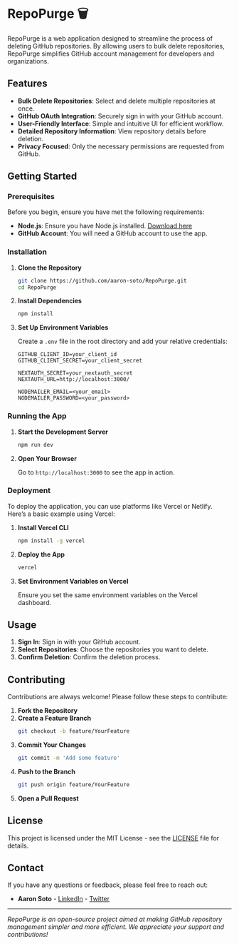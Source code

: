 # RepoPurge 🗑️

RepoPurge is a web application designed to streamline the process of deleting GitHub repositories. By allowing users to bulk delete repositories, RepoPurge simplifies GitHub account management for developers and organizations.

## Features

- **Bulk Delete Repositories**: Select and delete multiple repositories at once.
- **GitHub OAuth Integration**: Securely sign in with your GitHub account.
- **User-Friendly Interface**: Simple and intuitive UI for efficient workflow.
- **Detailed Repository Information**: View repository details before deletion.
- **Privacy Focused**: Only the necessary permissions are requested from GitHub.

## Getting Started

### Prerequisites

Before you begin, ensure you have met the following requirements:

- **Node.js**: Ensure you have Node.js installed. [Download here](https://nodejs.org/)
- **GitHub Account**: You will need a GitHub account to use the app.

### Installation

1. **Clone the Repository**

   ```bash
   git clone https://github.com/aaron-soto/RepoPurge.git
   cd RepoPurge
   ```

2. **Install Dependencies**

   ```bash
   npm install
   ```

3. **Set Up Environment Variables**

   Create a `.env` file in the root directory and add your relative credentials:

   ```
   GITHUB_CLIENT_ID=your_client_id
   GITHUB_CLIENT_SECRET=your_client_secret

   NEXTAUTH_SECRET=your_nextauth_secret
   NEXTAUTH_URL=http://localhost:3000/

   NODEMAILER_EMAIL=<your_email>
   NODEMAILER_PASSWORD=<your_password>
   ```

### Running the App

1. **Start the Development Server**

   ```bash
   npm run dev
   ```

2. **Open Your Browser**

   Go to `http://localhost:3000` to see the app in action.

### Deployment

To deploy the application, you can use platforms like Vercel or Netlify. Here’s a basic example using Vercel:

1. **Install Vercel CLI**

   ```bash
   npm install -g vercel
   ```

2. **Deploy the App**

   ```bash
   vercel
   ```

3. **Set Environment Variables on Vercel**

   Ensure you set the same environment variables on the Vercel dashboard.

## Usage

1. **Sign In**: Sign in with your GitHub account.
2. **Select Repositories**: Choose the repositories you want to delete.
3. **Confirm Deletion**: Confirm the deletion process.

## Contributing

Contributions are always welcome! Please follow these steps to contribute:

1. **Fork the Repository**
2. **Create a Feature Branch**
   ```bash
   git checkout -b feature/YourFeature
   ```
3. **Commit Your Changes**
   ```bash
   git commit -m 'Add some feature'
   ```
4. **Push to the Branch**
   ```bash
   git push origin feature/YourFeature
   ```
5. **Open a Pull Request**

## License

This project is licensed under the MIT License - see the [LICENSE](LICENSE) file for details.

## Contact

If you have any questions or feedback, please feel free to reach out:

- **Aaron Soto** - [LinkedIn](https://www.linkedin.com/in/yourprofile) - [Twitter](https://twitter.com/yourprofile)

---

_RepoPurge is an open-source project aimed at making GitHub repository management simpler and more efficient. We appreciate your support and contributions!_
